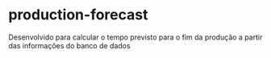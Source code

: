 # production-forecast
Desenvolvido para calcular o tempo previsto para o fim da produção a partir das informações do banco de dados
